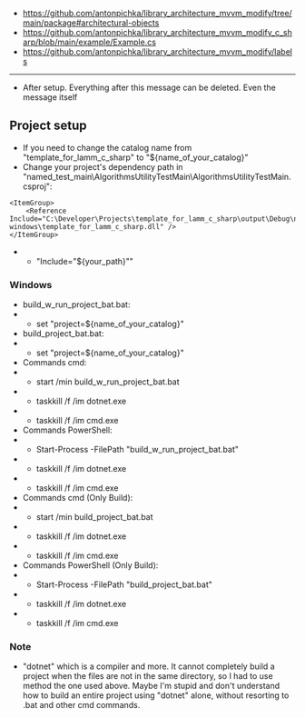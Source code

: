 - https://github.com/antonpichka/library_architecture_mvvm_modify/tree/main/package#architectural-objects
- https://github.com/antonpichka/library_architecture_mvvm_modify_c_sharp/blob/main/example/Example.cs
- https://github.com/antonpichka/library_architecture_mvvm_modify/labels

---

- After setup. Everything after this message can be deleted. Even the message itself

## Project setup

- If you need to change the catalog name from "template_for_lamm_c_sharp" to "${name_of_your_catalog}"
- Change your project's dependency path in "named_test_main\AlgorithmsUtilityTestMain\AlgorithmsUtilityTestMain.csproj":
```
<ItemGroup>
    <Reference Include="C:\Developer\Projects\template_for_lamm_c_sharp\output\Debug\net8.0-windows\template_for_lamm_c_sharp.dll" />
</ItemGroup>
```
- - "Include="${your_path}""

### Windows

- build_w_run_project_bat.bat:
- - set "project=${name_of_your_catalog}"
- build_project_bat.bat:
- - set "project=${name_of_your_catalog}"
- Commands cmd:
- - start /min build_w_run_project_bat.bat
- - taskkill /f /im dotnet.exe
- - taskkill /f /im cmd.exe
- Commands PowerShell:
- - Start-Process -FilePath "build_w_run_project_bat.bat"
- - taskkill /f /im dotnet.exe
- - taskkill /f /im cmd.exe
- Commands cmd (Only Build):
- - start /min build_project_bat.bat
- - taskkill /f /im dotnet.exe
- - taskkill /f /im cmd.exe
- Commands PowerShell (Only Build):
- - Start-Process -FilePath "build_project_bat.bat"
- - taskkill /f /im dotnet.exe
- - taskkill /f /im cmd.exe

### Note

- "dotnet" which is a compiler and more. It cannot completely build a project when the files are not in the same directory, so I had to use method the one used above. Maybe I'm stupid and don't understand how to build an entire project using "dotnet" alone, without resorting to .bat and other cmd commands.